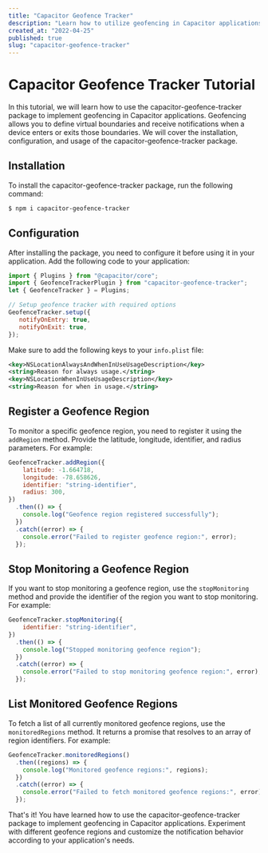 ```yaml
---
title: "Capacitor Geofence Tracker"
description: "Learn how to utilize geofencing in Capacitor applications using the capacitor-geofence-tracker package."
created_at: "2022-04-25"
published: true
slug: "capacitor-geofence-tracker"
---
```


# Capacitor Geofence Tracker Tutorial

In this tutorial, we will learn how to use the capacitor-geofence-tracker package to implement geofencing in Capacitor applications. Geofencing allows you to define virtual boundaries and receive notifications when a device enters or exits those boundaries. We will cover the installation, configuration, and usage of the capacitor-geofence-tracker package.

## Installation

To install the capacitor-geofence-tracker package, run the following command:

```bash
$ npm i capacitor-geofence-tracker
```

## Configuration

After installing the package, you need to configure it before using it in your application. Add the following code to your application:

```javascript
import { Plugins } from "@capacitor/core";
import { GeofenceTrackerPlugin } from "capacitor-geofence-tracker";
let { GeofenceTracker } = Plugins;

// Setup geofence tracker with required options
GeofenceTracker.setup({
   notifyOnEntry: true,
   notifyOnExit: true,
});
```

Make sure to add the following keys to your `info.plist` file:

```xml
<key>NSLocationAlwaysAndWhenInUseUsageDescription</key>
<string>Reason for always usage.</string>
<key>NSLocationWhenInUseUsageDescription</key>
<string>Reason for when in usage.</string>
```

## Register a Geofence Region

To monitor a specific geofence region, you need to register it using the `addRegion` method. Provide the latitude, longitude, identifier, and radius parameters. For example:

```javascript
GeofenceTracker.addRegion({
    latitude: -1.664718,
    longitude: -78.658626,
    identifier: "string-identifier",
    radius: 300,
})
  .then(() => {
    console.log("Geofence region registered successfully");
  })
  .catch((error) => {
    console.error("Failed to register geofence region:", error);
  });
```

## Stop Monitoring a Geofence Region

If you want to stop monitoring a geofence region, use the `stopMonitoring` method and provide the identifier of the region you want to stop monitoring. For example:

```javascript
GeofenceTracker.stopMonitoring({
    identifier: "string-identifier",
})
  .then(() => {
    console.log("Stopped monitoring geofence region");
  })
  .catch((error) => {
    console.error("Failed to stop monitoring geofence region:", error);
  });
```

## List Monitored Geofence Regions

To fetch a list of all currently monitored geofence regions, use the `monitoredRegions` method. It returns a promise that resolves to an array of region identifiers. For example:

```javascript
GeofenceTracker.monitoredRegions()
  .then((regions) => {
    console.log("Monitored geofence regions:", regions);
  })
  .catch((error) => {
    console.error("Failed to fetch monitored geofence regions:", error);
  });
```

That's it! You have learned how to use the capacitor-geofence-tracker package to implement geofencing in Capacitor applications. Experiment with different geofence regions and customize the notification behavior according to your application's needs.